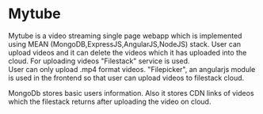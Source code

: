 # **Mytube**

Mytube is a video streaming single page webapp which is implemented using MEAN (MongoDB,ExpressJS,AngularJS,NodeJS) stack. User can upload videos and it can delete the videos which it has uploaded into the cloud. For uploading videos "Filestack" service is used.   
User can only upload .mp4 format videos. 
"Filepicker", an angularjs module is used in the frontend so that user can upload videos to filestack cloud.

MongoDb stores basic users information. Also it stores CDN links of videos which the filestack returns after uploading the video on cloud. 
